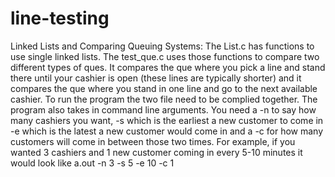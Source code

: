 # line-testing
Linked Lists and Comparing Queuing Systems: The List.c has functions to use single linked lists. The test_que.c uses those functions to compare two different types of ques. It compares the que where you pick a line and stand there until your cashier is open (these lines are typically shorter) and it compares the que where you stand in one line and go to the next available cashier. To run the program the two file need to be complied together. The program also takes in command line arguments. You need a -n to say how many cashiers you want, -s which is the earliest a new customer to come in -e which is the latest a new customer would come in and a -c for how many customers will come in between those two times. For example, if you wanted 3 cashiers and 1 new customer coming in every 5-10 minutes it would look like a.out -n 3 -s 5 -e 10 -c 1
